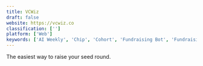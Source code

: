 ```yaml
---
title: VCWiz
draft: false 
website: https://vcwiz.co
classification: ['']
platform: ['Web']
keywords: ['AI Weekly', 'Chip', 'Cohort', 'Fundraising Bot', 'Fundraising Resources for Startups', 'Fundrise', 'Hired', 'Honeygain', 'Investor Hunt', 'Investor List', 'Investor Updater', 'IssueHunt', 'Startup Jobs', 'Startup Launch List', 'Startup Stash', 'THE AI VC', 'Two-page Term Sheet', 'VC Match', 'Venture Reads', "Venture360's Startup Fundraising Tool", 'donate.ly']
---
```

The easiest way to raise your seed round.